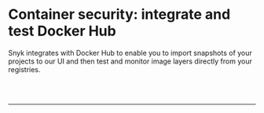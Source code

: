 # Container security: integrate and test Docker Hub

Snyk integrates with Docker Hub to enable you to import snapshots of your projects to our UI and then test and monitor image layers directly from your registries.

 
<br><br><hr>

